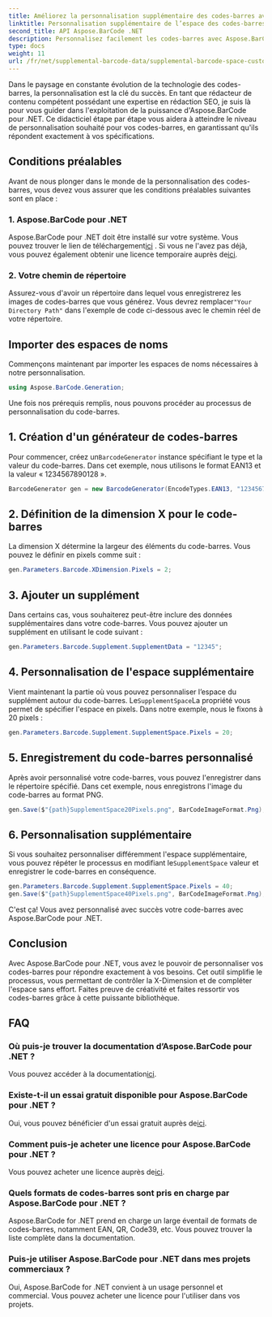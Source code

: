 ```yaml
---
title: Améliorez la personnalisation supplémentaire des codes-barres avec Aspose.BarCode
linktitle: Personnalisation supplémentaire de l’espace des codes-barres
second_title: API Aspose.BarCode .NET
description: Personnalisez facilement les codes-barres avec Aspose.BarCode pour .NET. Contrôlez X-Dimension et complétez l’espace. Essayez l'essai gratuit !
type: docs
weight: 11
url: /fr/net/supplemental-barcode-data/supplemental-barcode-space-customization/
---
```


Dans le paysage en constante évolution de la technologie des codes-barres, la personnalisation est la clé du succès. En tant que rédacteur de contenu compétent possédant une expertise en rédaction SEO, je suis là pour vous guider dans l'exploitation de la puissance d'Aspose.BarCode pour .NET. Ce didacticiel étape par étape vous aidera à atteindre le niveau de personnalisation souhaité pour vos codes-barres, en garantissant qu'ils répondent exactement à vos spécifications.

## Conditions préalables

Avant de nous plonger dans le monde de la personnalisation des codes-barres, vous devez vous assurer que les conditions préalables suivantes sont en place :

### 1. Aspose.BarCode pour .NET

 Aspose.BarCode pour .NET doit être installé sur votre système. Vous pouvez trouver le lien de téléchargement[ici](https://releases.aspose.com/barcode/net/) . Si vous ne l'avez pas déjà, vous pouvez également obtenir une licence temporaire auprès de[ici](https://purchase.aspose.com/temporary-license/).

### 2. Votre chemin de répertoire

Assurez-vous d'avoir un répertoire dans lequel vous enregistrerez les images de codes-barres que vous générez. Vous devrez remplacer`"Your Directory Path"` dans l'exemple de code ci-dessous avec le chemin réel de votre répertoire.

## Importer des espaces de noms

Commençons maintenant par importer les espaces de noms nécessaires à notre personnalisation.

```csharp
using Aspose.BarCode.Generation;
```

Une fois nos prérequis remplis, nous pouvons procéder au processus de personnalisation du code-barres.

## 1. Création d'un générateur de codes-barres

 Pour commencer, créez un`BarcodeGenerator` instance spécifiant le type et la valeur du code-barres. Dans cet exemple, nous utilisons le format EAN13 et la valeur « 1234567890128 ».

```csharp
BarcodeGenerator gen = new BarcodeGenerator(EncodeTypes.EAN13, "1234567890128");
```

## 2. Définition de la dimension X pour le code-barres

La dimension X détermine la largeur des éléments du code-barres. Vous pouvez le définir en pixels comme suit :

```csharp
gen.Parameters.Barcode.XDimension.Pixels = 2;
```

## 3. Ajouter un supplément

Dans certains cas, vous souhaiterez peut-être inclure des données supplémentaires dans votre code-barres. Vous pouvez ajouter un supplément en utilisant le code suivant :

```csharp
gen.Parameters.Barcode.Supplement.SupplementData = "12345";
```

## 4. Personnalisation de l'espace supplémentaire

 Vient maintenant la partie où vous pouvez personnaliser l’espace du supplément autour du code-barres. Le`SupplementSpace`La propriété vous permet de spécifier l'espace en pixels. Dans notre exemple, nous le fixons à 20 pixels :

```csharp
gen.Parameters.Barcode.Supplement.SupplementSpace.Pixels = 20;
```

## 5. Enregistrement du code-barres personnalisé

Après avoir personnalisé votre code-barres, vous pouvez l'enregistrer dans le répertoire spécifié. Dans cet exemple, nous enregistrons l'image du code-barres au format PNG.

```csharp
gen.Save($"{path}SupplementSpace20Pixels.png", BarCodeImageFormat.Png);
```

## 6. Personnalisation supplémentaire

 Si vous souhaitez personnaliser différemment l'espace supplémentaire, vous pouvez répéter le processus en modifiant le`SupplementSpace` valeur et enregistrer le code-barres en conséquence.

```csharp
gen.Parameters.Barcode.Supplement.SupplementSpace.Pixels = 40;
gen.Save($"{path}SupplementSpace40Pixels.png", BarCodeImageFormat.Png);
```

C'est ça! Vous avez personnalisé avec succès votre code-barres avec Aspose.BarCode pour .NET.

## Conclusion

Avec Aspose.BarCode pour .NET, vous avez le pouvoir de personnaliser vos codes-barres pour répondre exactement à vos besoins. Cet outil simplifie le processus, vous permettant de contrôler la X-Dimension et de compléter l'espace sans effort. Faites preuve de créativité et faites ressortir vos codes-barres grâce à cette puissante bibliothèque.

## FAQ

### Où puis-je trouver la documentation d’Aspose.BarCode pour .NET ?
 Vous pouvez accéder à la documentation[ici](https://reference.aspose.com/barcode/net/).

### Existe-t-il un essai gratuit disponible pour Aspose.BarCode pour .NET ?
 Oui, vous pouvez bénéficier d'un essai gratuit auprès de[ici](https://releases.aspose.com/).

### Comment puis-je acheter une licence pour Aspose.BarCode pour .NET ?
 Vous pouvez acheter une licence auprès de[ici](https://purchase.aspose.com/buy).

### Quels formats de codes-barres sont pris en charge par Aspose.BarCode pour .NET ?
Aspose.BarCode for .NET prend en charge un large éventail de formats de codes-barres, notamment EAN, QR, Code39, etc. Vous pouvez trouver la liste complète dans la documentation.

### Puis-je utiliser Aspose.BarCode pour .NET dans mes projets commerciaux ?
Oui, Aspose.BarCode for .NET convient à un usage personnel et commercial. Vous pouvez acheter une licence pour l'utiliser dans vos projets.